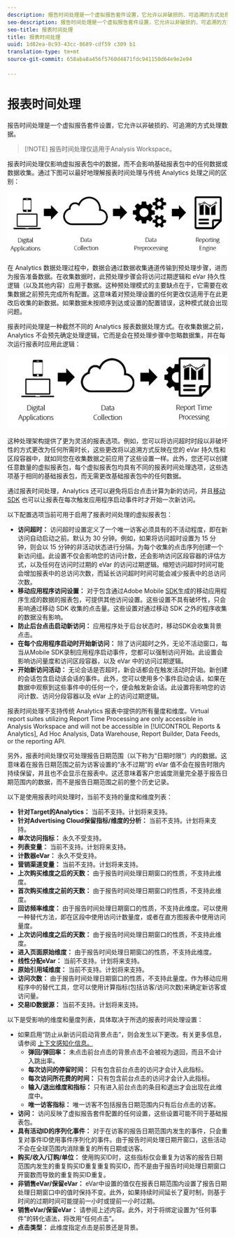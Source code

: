 ```yaml
---
description: 报告时间处理是一个虚拟报告套件设置，它允许以非破损的、可追溯的方式处理数据。
seo-description: 报告时间处理是一个虚拟报告套件设置，它允许以非破损的、可追溯的方式处理数据。
seo-title: 报表时间处理
title: 报表时间处理
uuid: 1d82ea-8c93-43cc-8689-cdf59 c309 b1
translation-type: tm+mt
source-git-commit: 658aba8a456f5760d4871fdc941150d64e9e2e94

---
```



# 报表时间处理

报告时间处理是一个虚拟报告套件设置，它允许以非破损的、可追溯的方式处理数据。

> [!NOTE] 报告时间处理仅适用于Analysis Workspace。

报表时间处理仅影响虚拟报表包中的数据，而不会影响基础报表包中的任何数据或数据收集。通过下图可以最好地理解报表时间处理与传统 Analytics 处理之间的区别：

![Google1](assets/google1.jpg)

在 Analytics 数据处理过程中，数据会通过数据收集通道传输到预处理步骤，进而为报告准备数据。在收集数据时，此预处理步骤会将访问过期逻辑和 eVar 持久性逻辑（以及其他内容）应用于数据。这种预处理模式的主要缺点在于，它需要在收集数据之前预先完成所有配置。这意味着对预处理设置的任何更改仅适用于在此更改后收集的新数据。如果数据未按顺序到达或设置的配置错误，这种模式就会出现问题。

报表时间处理是一种截然不同的 Analytics 报表数据处理方式。在收集数据之前，Analytics 不会预先确定处理逻辑，它而是会在预处理步骤中忽略数据集，并在每次运行报表时应用此逻辑：

![Google2](assets/google2.jpg)

这种处理架构提供了更为灵活的报表选项。例如，您可以将访问超时时段以非破坏性的方式更改为任何所需时长，这些更改将以追溯方式反映在您的 eVar 持久性和区段容器中，就如同您在收集数据之前应用了这些设置一样。此外，您还可以创建任意数量的虚拟报表包，每个虚拟报表包均具有不同的报表时间处理选项，这些选项基于相同的基础报表包，而无需更改基础报表包中的任何数据。

通过报表时间处理，Analytics 还可以避免将后台点击计算为新的访问，并且[移动 SDK](https://marketing.adobe.com/developer/get-started/mobile/c-measuring-mobile-applications) 也可以让报表在每次触发应用程序启动事件时才开始一次新访问。

以下配置选项当前可用于启用了报表时间处理的虚拟报表包：

* **访问超时：** 访问超时设置定义了一个唯一访客必须具有的不活动程度，即在新访问自动启动之前。默认为 30 分钟。例如，如果将访问超时设置为 15 分钟，则会以 15 分钟的非活动状态进行分隔，为每个收集的点击序列创建一个新访问组。此设置不仅会影响您的访问计数，还会影响访问区段容器的评估方式，以及任何在访问时过期的 eVar 的访问过期逻辑。缩短访问超时时间可能会增加报表中的总访问次数，而延长访问超时时间可能会减少报表中的总访问次数。
* **移动应用程序访问设置：** 对于包含通过Adobe Mobile [SDK](https://www.adobe.io/apis/cloudplatform/mobile.html)生成的移动应用程序生成的数据的报表包，可提供其他访问设置。这些设置不具有破坏性，只会影响通过移动 SDK 收集的点击量。这些设置对通过移动 SDK 之外的程序收集的数据没有影响。
* **防止后台点击启动新访问：** 应用程序处于后台状态时，移动SDK会收集背景点击。
* **在每个应用程序启动时开始新访问：** 除了访问超时之外，无论不活动窗口，每当从Mobile SDK录制应用程序启动事件，您都可以强制访问开始。此设置会影响访问量度和访问区段容器，以及 eVar 中的访问过期逻辑。
* **开始新访问活动：** 无论会话是否超时，新会话都会在触发活动时开始。新创建的会话包含启动该会话的事件。此外，您可以使用多个事件启动会话，如果在数据中观察到这些事件中的任何一个，便会触发新会话。此设置将影响您的访问计数、访问分段容器以及 eVar 上的访问过期逻辑。

报表时间处理不支持传统 Analytics 报表中提供的所有量度和维度。Virtual report suites utilizing Report Time Processing are only accessible in Analysis Workspace and will not be accessible in [!UICONTROL Reports &amp; Analytics], Ad Hoc Analysis, Data Warehouse, Report Builder, Data Feeds, or the reporting API.

另外，报表时间处理仅可处理报告日期范围（以下称为“日期时限”）内的数据。这意味着在报告日期范围之前为访客设置的“永不过期”的 eVar 值不会在报告时限内持续保留，并且也不会显示在报表中。这还意味着客户忠诚度测量完全基于报告日期范围内的数据，而不是报告日期范围之前的整个历史记录。

以下是使用报表时间处理时，当前不支持的量度和维度列表：

* **针对Target的Analytics：** 当前不支持。计划将来支持。
* **针对Advertising Cloud保留指标/维度的分析：** 当前不支持。计划将来支持。
* **单次访问指标：** 永久不受支持。
* **列表变量：** 当前不支持。计划将来支持。
* **计数器eVar：** 永久不受支持。
* **营销渠道变量：** 当前不支持。计划将来支持。
* **上次购买维度之后的天数：** 由于报告时间处理日期窗口的性质，不支持此维度。
* **首次购买维度之前的天数：** 由于报告时间处理日期窗口的性质，不支持此维度。
* **回访频率维度：** 由于报告时间处理日期窗口的性质，不支持此维度。可以使用一种替代方法，即在区段中使用访问计数量度，或者在直方图报表中使用访问量度。
* **上次访问维度之后的天数：** 由于报告时间处理日期窗口的性质，不支持此维度。
* **进入页面原始维度：** 由于报告时间处理日期窗口的性质，不支持此维度。
* **线性分配eVar：** 当前不支持。计划将来支持。
* **原始引用域维度：** 当前不支持。计划将来支持。
* **访问次数：** 由于报告时间处理日期窗口的性质，不支持此量度。作为移动应用程序中的替代工具，您可以使用计算指标(包括访客/访问次数)来确定新访客或访问量。
* **交易ID数据源：** 当前不支持。计划将来支持。

以下是受影响的维度和量度列表，具体取决于所选的报表时间处理设置：

* 如果启用“防止从新访问启动背景点击”，则会发生以下更改。有关更多信息，请参阅 [上下文感知化信息。](vrs-mobile-visit-processing.md)
   * **弹回/弹回率：** 未点击前台点击的背景点击不会被视为退回，而且不会计入跳出率。
   * **每次访问的停留时间：** 只有包含前台点击的访问才会计入此指标。
   * **每次访问所花费的时间：** 只有包含前台点击的访问才会计入此指标。
   * **输入/退出维度和指标：** 只有进入前台点击的条目和退出才会出现在此维度中。
   * **唯一访客指标：** 唯一访客不包括报告日期范围内只有后台点击的访客。
* **访问：** 访问反映了虚拟报告套件配置的任何设置，这些设置可能不同于基础报表包。
* **具有活动ID的序列化事件：** 对于在访客的报告日期范围内发生的事件，只会重复对事件ID使用事件序列化的事件。由于报告时间处理日期开窗口，这些活动不会在全球范围内消除重复的所有日期或访客。
* **购买/收入/订购/单位：** 使用购买ID时，这些指标仅会重复为访客的报告日期范围内发生的重复购买ID重复重复购买ID，而不是由于报告时间处理日期窗口开窗数而导致的重复购买ID重复。
* **非销售eVar/保留eVar：** eVar中设置的值仅在报表日期范围内设置了报告日期处理日期窗口中的值时保持不变。此外，如果持续时间延长了夏时制，则基于时间的过期时间可能提前一小时或提前一小时过期。
* **销售eVar/保留eVar：** 请参阅上述内容。此外，对于将绑定设置为“任何事件”的转化语法，将改用“任何点击”。
* **点击类型：** 此维度指定点击是前景还是背景。
